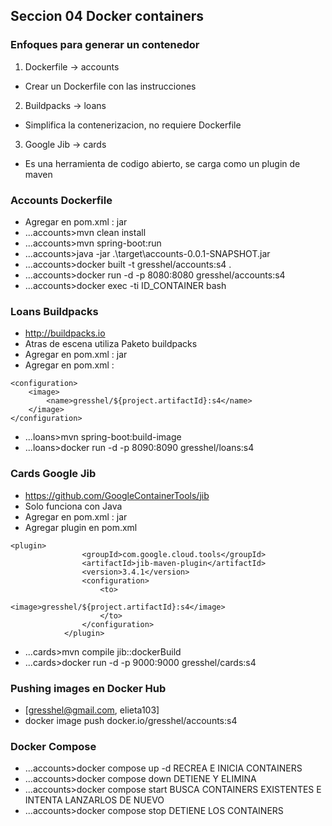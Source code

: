 ## Seccion 04 Docker containers

### Enfoques para generar un contenedor
1. Dockerfile -> accounts
  - Crear un Dockerfile con las instrucciones
2. Buildpacks -> loans
  - Simplifica la contenerizacion, no requiere Dockerfile
3. Google Jib -> cards
  - Es una herramienta de codigo abierto, se carga como un plugin de maven

### Accounts Dockerfile
- Agregar en pom.xml : <packaging>jar</packaging>
- ...accounts>mvn clean install
- ...accounts>mvn spring-boot:run
- ...accounts>java -jar .\target\accounts-0.0.1-SNAPSHOT.jar
- ...accounts>docker built -t gresshel/accounts:s4 .
- ...accounts>docker run -d -p 8080:8080 gresshel/accounts:s4
- ...accounts>docker exec -ti ID_CONTAINER bash

### Loans Buildpacks
- http://buildpacks.io
- Atras de escena utiliza Paketo buildpacks
- Agregar en pom.xml : <packaging>jar</packaging>
- Agregar en pom.xml : 
```
<configuration>
    <image>
		<name>gresshel/${project.artifactId}:s4</name>
	</image>
</configuration>
```
- ...loans>mvn spring-boot:build-image
- ...loans>docker run -d -p 8090:8090 gresshel/loans:s4

### Cards Google Jib
- https://github.com/GoogleContainerTools/jib
- Solo funciona con Java
- Agregar en pom.xml : <packaging>jar</packaging>
- Agregar plugin en pom.xml
```
<plugin>
				<groupId>com.google.cloud.tools</groupId>
				<artifactId>jib-maven-plugin</artifactId>
				<version>3.4.1</version>
				<configuration>
					<to>
						<image>gresshel/${project.artifactId}:s4</image>
					</to>
				</configuration>
			</plugin>
```
- ...cards>mvn compile jib::dockerBuild
- ...cards>docker run -d -p 9000:9000 gresshel/cards:s4

### Pushing images en Docker Hub
- [gresshel@gmail.com, elieta103]
- docker image push docker.io/gresshel/accounts:s4

### Docker Compose
- ...accounts>docker compose up -d     RECREA E INICIA CONTAINERS
- ...accounts>docker compose down      DETIENE Y ELIMINA
- ...accounts>docker compose start     BUSCA CONTAINERS EXISTENTES E INTENTA LANZARLOS DE NUEVO
- ...accounts>docker compose stop      DETIENE LOS CONTAINERS
